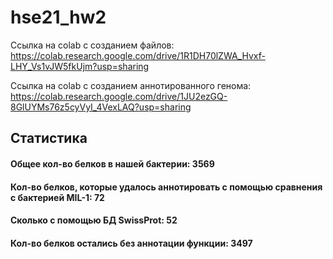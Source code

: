 # hse21_hw2

Ссылка на сolab c созданием файлов: https://colab.research.google.com/drive/1R1DH70lZWA_Hvxf-LHY_Vs1vJW5fkUjm?usp=sharing

Ссылка на colab с созданием аннотированного генома: https://colab.research.google.com/drive/1JU2ezGQ-8GlUYMs76z5cyVyI_4VexLAQ?usp=sharing

## Статистика

#### Общее кол-во белков в нашей бактерии: 3569
#### Кол-во белков, которые удалось аннотировать с помощью сравнения с бактерией MIL-1: 72
#### Cколько с помощью БД SwissProt: 52
#### Кол-во белков остались без аннотации функции: 3497

